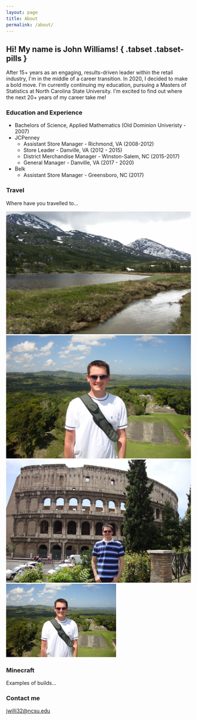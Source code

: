 ```yaml
---
layout: page
title: About
permalink: /about/
---
```


## Hi!  My name is John Williams! { .tabset .tabset-pills }  

After 15+ years as an engaging, results-driven leader within the retail industry, I'm in the middle of a career transition.  In 2020, I decided to make a bold move.  I'm currently continuing my education, pursuing a Masters of Statistics at North Carolina State University.  I'm excited to find out where the next 20+ years of my career take me!

### Education and Experience

* Bachelors of Science, Applied Mathematics (Old Dominion Univeristy - 2007)
* JCPenney
    - Assistant Store Manager - Richmond, VA (2008-2012)
    - Store Leader - Danville, VA (2012 - 2015)
    - District Merchandise Manager - Winston-Salem, NC (2015-2017)
    - General Manager - Danville, VA (2017 - 2020)
* Belk
    - Assistant Store Manager - Greensboro, NC (2017)

### Travel

Where have you travelled to...

![Alaska](images/Alaska2.jpg?s=200) 
![Belize](images/Belize.jpg?im=Resize=(200,300))
![Coliseum](images/Coliseum.jpg?s=150)
<img src="images/Belize.jpg" width="300" height="200">

### Minecraft

Examples of builds...

### Contact me

[jwilli32@ncsu.edu](mailto:jwilli32@ncsu.edu)
